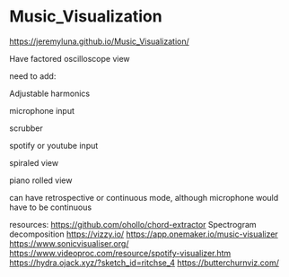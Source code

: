 # Music_Visualization
https://jeremyluna.github.io/Music_Visualization/

Have factored oscilloscope view

need to add:

Adjustable harmonics

microphone input

scrubber

spotify or youtube input

spiraled view

piano rolled view

can have retrospective or continuous mode, although microphone would have to be continuous

resources:
https://github.com/ohollo/chord-extractor
Spectrogram decomposition
https://vizzy.io/
https://app.onemaker.io/music-visualizer
https://www.sonicvisualiser.org/
https://www.videoproc.com/resource/spotify-visualizer.htm
https://hydra.ojack.xyz/?sketch_id=ritchse_4
https://butterchurnviz.com/

